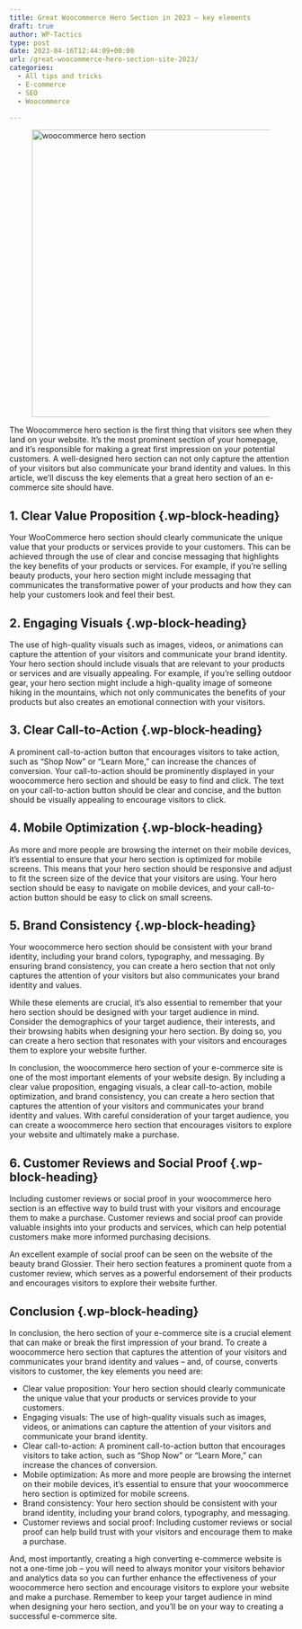 ```yaml
---
title: Great Woocommerce Hero Section in 2023 – key elements
draft: true
author: WP-Tactics
type: post
date: 2023-04-16T12:44:09+00:00
url: /great-woocommerce-hero-section-site-2023/
categories:
  - All tips and tricks
  - E-commerce
  - SEO
  - Woocommerce

---
```

<figure class="wp-block-image size-full"><img decoding="async" loading="lazy" width="768" height="512" src="https://wordpress-tactics.com/wp-content/uploads/2023/04/festertues_e-commerce_header_section_3_83e25617-904e-40b6-b14d-bc604271b82a.png" alt="woocommerce hero section" class="wp-image-206" srcset="https://wordpress-tactics.com/wp-content/uploads/2023/04/festertues_e-commerce_header_section_3_83e25617-904e-40b6-b14d-bc604271b82a.png 768w, https://wordpress-tactics.com/wp-content/uploads/2023/04/festertues_e-commerce_header_section_3_83e25617-904e-40b6-b14d-bc604271b82a-300x200.png 300w" sizes="(max-width: 768px) 100vw, 768px" /></figure> 

The Woocommerce hero section is the first thing that visitors see when they land on your website. It&#8217;s the most prominent section of your homepage, and it&#8217;s responsible for making a great first impression on your potential customers. A well-designed hero section can not only capture the attention of your visitors but also communicate your brand identity and values. In this article, we&#8217;ll discuss the key elements that a great hero section of an e-commerce site should have.

## 1. Clear Value Proposition {.wp-block-heading}

Your WooCommerce hero section should clearly communicate the unique value that your products or services provide to your customers. This can be achieved through the use of clear and concise messaging that highlights the key benefits of your products or services. For example, if you&#8217;re selling beauty products, your hero section might include messaging that communicates the transformative power of your products and how they can help your customers look and feel their best.

## 2. Engaging Visuals {.wp-block-heading}

The use of high-quality visuals such as images, videos, or animations can capture the attention of your visitors and communicate your brand identity. Your hero section should include visuals that are relevant to your products or services and are visually appealing. For example, if you&#8217;re selling outdoor gear, your hero section might include a high-quality image of someone hiking in the mountains, which not only communicates the benefits of your products but also creates an emotional connection with your visitors.

## 3. Clear Call-to-Action {.wp-block-heading}

A prominent call-to-action button that encourages visitors to take action, such as &#8220;Shop Now&#8221; or &#8220;Learn More,&#8221; can increase the chances of conversion. Your call-to-action should be prominently displayed in your woocommerce hero section and should be easy to find and click. The text on your call-to-action button should be clear and concise, and the button should be visually appealing to encourage visitors to click.

## 4. Mobile Optimization {.wp-block-heading}

As more and more people are browsing the internet on their mobile devices, it&#8217;s essential to ensure that your hero section is optimized for mobile screens. This means that your hero section should be responsive and adjust to fit the screen size of the device that your visitors are using. Your hero section should be easy to navigate on mobile devices, and your call-to-action button should be easy to click on small screens.

## 5. Brand Consistency {.wp-block-heading}

Your woocommerce hero section should be consistent with your brand identity, including your brand colors, typography, and messaging. By ensuring brand consistency, you can create a hero section that not only captures the attention of your visitors but also communicates your brand identity and values.

While these elements are crucial, it&#8217;s also essential to remember that your hero section should be designed with your target audience in mind. Consider the demographics of your target audience, their interests, and their browsing habits when designing your hero section. By doing so, you can create a hero section that resonates with your visitors and encourages them to explore your website further.

In conclusion, the woocommerce hero section of your e-commerce site is one of the most important elements of your website design. By including a clear value proposition, engaging visuals, a clear call-to-action, mobile optimization, and brand consistency, you can create a hero section that captures the attention of your visitors and communicates your brand identity and values. With careful consideration of your target audience, you can create a woocommerce hero section that encourages visitors to explore your website and ultimately make a purchase.

## 6. Customer Reviews and Social Proof {.wp-block-heading}

Including customer reviews or social proof in your woocommerce hero section is an effective way to build trust with your visitors and encourage them to make a purchase. Customer reviews and social proof can provide valuable insights into your products and services, which can help potential customers make more informed purchasing decisions.

An excellent example of social proof can be seen on the website of the beauty brand Glossier. Their hero section features a prominent quote from a customer review, which serves as a powerful endorsement of their products and encourages visitors to explore their website further.

## Conclusion {.wp-block-heading}

In conclusion, the hero section of your e-commerce site is a crucial element that can make or break the first impression of your brand. To create a woocommerce hero section that captures the attention of your visitors and communicates your brand identity and values &#8211; and, of course, converts visitors to customer, the key elements you need are:

  * Clear value proposition: Your hero section should clearly communicate the unique value that your products or services provide to your customers.
  * Engaging visuals: The use of high-quality visuals such as images, videos, or animations can capture the attention of your visitors and communicate your brand identity.
  * Clear call-to-action: A prominent call-to-action button that encourages visitors to take action, such as &#8220;Shop Now&#8221; or &#8220;Learn More,&#8221; can increase the chances of conversion.
  * Mobile optimization: As more and more people are browsing the internet on their mobile devices, it&#8217;s essential to ensure that your woocommerce hero section is optimized for mobile screens.
  * Brand consistency: Your hero section should be consistent with your brand identity, including your brand colors, typography, and messaging.
  * Customer reviews and social proof: Including customer reviews or social proof can help build trust with your visitors and encourage them to make a purchase.

And, most importantly, creating a high converting e-commerce website is not a one-time job &#8211; you will need to always monitor your visitors behavior and analytics data so you can further enhance the effectiveness of your woocommerce hero section and encourage visitors to explore your website and make a purchase. Remember to keep your target audience in mind when designing your hero section, and you&#8217;ll be on your way to creating a successful e-commerce site.